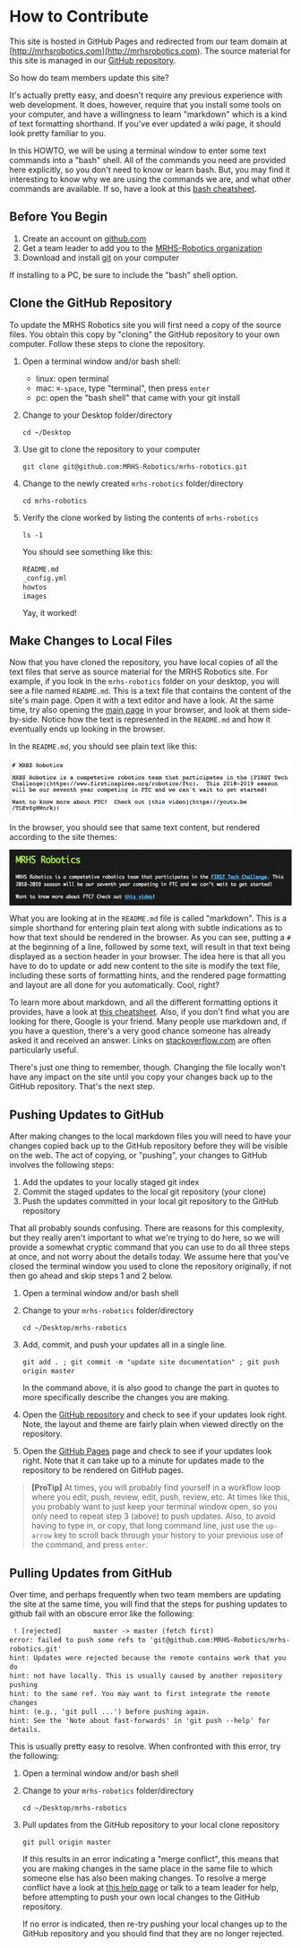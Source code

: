 # How to Contribute

This site is hosted in GitHub Pages and redirected from our team 
domain at [http://mrhsrobotics.com](http://mrhsrobotics.com).  The source material for this site is managed in our 
[GitHub repository](https://github.com/MRHS-Robotics/mrhs-robotics).   

So how do team members update this site?  

It's actually pretty easy, and doesn't require any previous experience with web development.  It does, however, require
that you install some tools on your computer, and have a willingness to learn "markdown" which is a kind of text
formatting shorthand.  If you've ever updated a wiki page, it should look pretty familiar to you.

In this HOWTO, we will be using a terminal window to enter some text commands into a "bash" shell.  All of the commands
you need are provided here explicitly, so you don't need to know or learn bash.  But, you may find it interesting to
know why we are using the commands we are, and what other commands are available.  If so, have a look at this [bash
cheatsheet](https://courses.cs.washington.edu/courses/cse390a/14au/bash.html).

## Before You Begin

1. Create an account on [github.com](https://github.com)
2. Get a team leader to add you to the [MRHS-Robotics organization](https://github.com/MRHS-Robotics)
3. Download and install [git](https://git-scm.com/) on your computer

If installing to a PC, be sure to include the "bash" shell option.

## Clone the GitHub Repository

To update the MRHS Robotics site you will first need a copy of the source files.  You obtain this copy by "cloning" 
the GitHub repository to your own computer.  Follow these steps to clone the repository.

1. Open a terminal window and/or bash shell:

    * linux: open terminal 
    * mac: ```⌘-space```, type "terminal", then press ``enter``
    * pc: open the "bash shell" that came with your git install
  
2. Change to your Desktop folder/directory

    ```
    cd ~/Desktop
    ```

3. Use git to clone the repository to your computer

   ```
   git clone git@github.com:MRHS-Robotics/mrhs-robotics.git 
   ```
   
4. Change to the newly created ``mrhs-robotics`` folder/directory

   ```
   cd mrhs-robotics
   ```
   
5. Verify the clone worked by listing the contents of ``mrhs-robotics``

   ```
   ls -1
   ```
   You should see something like this:
   ```
   README.md
   _config.yml
   howtos
   images
   ```
   Yay, it worked!
   
## Make Changes to Local Files

Now that you have cloned the repository, you have local copies of all the text files that serve as source material for
the MRHS Robotics site.  For example, if you look in the ``mrhs-robotics`` folder on your desktop, you will see a file
named ``README.md``.  This is a text file that contains the content of the site's main page.  Open it with a text editor
and have a look.  At the same time, try also opening the [main page](http://mrhsrobotics.com) in your browser, and look
at them side-by-side.  Notice how the text is represented in the ``README.md`` and how it eventually ends up looking in
the browser.

In the ``README.md``, you should see plain text like this:

<img src="../images/markdown_source.png" alt="markdown source" align="center" height="100">

In the browser, you should see that same text content, but rendered according to the site themes:

<img src="../images/markdown_rendered.png" alt="markdown source" align="center" height="100">

What you are looking at in the ``README.md`` file is called "markdown".  This is a simple shorthand for entering plain
text along with subtle indications as to how that text should be rendered in the browser.  As you can see, putting a
``#`` at the beginning of a line, followed by some text, will result in that text being displayed as a section header in
your browser.  The idea here is that all you have to do to update or add new content to the site is modify the text
file, including these sorts of formatting hints, and the rendered page formatting and layout are all done for you
automatically.  Cool, right?

To learn more about markdown, and all the different formatting options it provides, have a look at [this
cheatsheet](https://guides.github.com/features/mastering-markdown/).  Also, if you don't find what you are looking for
there, Google is your friend.  Many people use markdown and, if you have a question, there's a very good chance someone
has already asked it and received an answer.  Links on [stackoverflow.com](https://stackoverflow.com/) are often
particularly useful.

There's just one thing to remember, though.  Changing the file locally won't have any impact on the site until you copy
your changes back up to the GitHub repository.  That's the next step.

## Pushing Updates to GitHub

After making changes to the local markdown files you will need to have your changes copied back up to the GitHub
repository before they will be visible on the web.  The act of copying, or "pushing", your changes to GitHub involves the
following steps: 

1. Add the updates to your locally staged git index
2. Commit the staged updates to the local git repository (your clone)
3. Push the updates committed in your local git repository to the GitHub repository

That all probably sounds confusing.  There are reasons for this complexity, but they really aren't important to what
we're trying to do here, so we will provide a somewhat cryptic command that you can use to do all three steps at once,
and not worry about the details today.  We assume here that you've closed the terminal window you used to clone the
repository originally, if not then go ahead and skip steps 1 and 2 below.

1. Open a terminal window and/or bash shell

2. Change to your ``mrhs-robotics`` folder/directory

    ```
    cd ~/Desktop/mrhs-robotics
    ```

3. Add, commit, and push your updates all in a single line.

   ```
   git add . ; git commit -m "update site documentation" ; git push origin master 
   ```
      
   In the command above, it is also good to change the part in quotes to more specifically describe the changes you 
   are making.  
   
4. Open the [GitHub repository](https://github.com/MRHS-Robotics/mrhs-robotics) and check to see if your updates look
   right.  Note, the layout and theme are fairly plain when viewed directly on the repository.
 
5. Open the [GitHub Pages](http://mrhsrobotics.com) page and check to see if your updates look right.  Note that it 
   can take up to a minute for updates made to the repository to be rendered on GitHub pages.
   
> **[ProTip]** At times, you will probably find yourself in a workflow loop where you edit, push, review, edit, push, 
review, etc.  At times like this, you probably want to just keep your terminal window open, so you only need to repeat
step 3 (above) to push updates.  Also, to avoid having to type in, or copy, that long command line, just use the
``up-arrow`` key to scroll back through your history to your previous use of the command, and press ``enter``.

## Pulling Updates from GitHub

Over time, and perhaps frequently when two team members are updating the site at the same time, you will find that the
steps for pushing updates to github fail with an obscure error like the following:

```
 ! [rejected]        master -> master (fetch first)
error: failed to push some refs to 'git@github.com:MRHS-Robotics/mrhs-robotics.git'
hint: Updates were rejected because the remote contains work that you do
hint: not have locally. This is usually caused by another repository pushing
hint: to the same ref. You may want to first integrate the remote changes
hint: (e.g., 'git pull ...') before pushing again.
hint: See the 'Note about fast-forwards' in 'git push --help' for details.
```
This is usually pretty easy to resolve.  When confronted with this error, try the following:

1. Open a terminal window and/or bash shell

2. Change to your ``mrhs-robotics`` folder/directory

    ```
    cd ~/Desktop/mrhs-robotics
    ```

3. Pull updates from the GitHub repository to your local clone repository

   ```
   git pull origin master
   ```

   If this results in an error indicating a "merge conflict", this means that you are making changes in the same place
in the same file to which someone else has also been making changes.  To resolve a merge conflict have a look at [this
help page](https://help.github.com/articles/resolving-a-merge-conflict-using-the-command-line/) or talk to a team leader
for help, before attempting to push your own local changes to the GitHub repository.

   If no error is indicated, then re-try pushing your local changes up to the GitHub repository and you should find that
they are no longer rejected.

